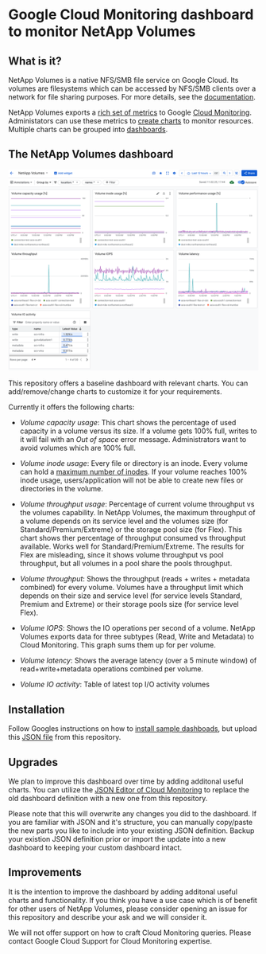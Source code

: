 # Google Cloud Monitoring dashboard to monitor NetApp Volumes

## What is it?
NetApp Volumes is a native NFS/SMB file service on Google Cloud. Its volumes are filesystems which can be accessed by NFS/SMB clients over a network for file sharing purposes. For more details, see the [documentation](https://cloud.google.com/netapp/volumes/docs/discover/overview).

NetApp Volumes exports a [rich set of metrics](https://cloud.google.com/netapp/volumes/docs/monitor/cloud-monitoring-metrics) to Google [Cloud Monitoring](https://cloud.google.com/monitoring/docs/monitoring-overview). Administators can use these metrics to [create charts](https://cloud.google.com/monitoring/charts/metrics-explorer) to monitor resources. Multiple charts can be grouped into [dashboards](https://cloud.google.com/monitoring/dashboards).

## The NetApp Volumes dashboard

![Demo screenshot showing some charts of the dashboard](/dashboard-demo.png)

This repository offers a baseline dashboard with relevant charts. You can add/remove/change charts to customize it for your requirements.

Currently it offers the following charts:
* *Volume capacity usage*: This chart shows the percentage of used capacity in a volume versus its size. If a volume gets 100% full, writes to it will fail with an *Out of space* error message. Administrators want to avoid volumes which are 100% full.

* *Volume inode usage*: Every file or directory is an inode. Every volume can hold a [maximum number of inodes](https://cloud.google.com/netapp/volumes/docs/quotas#maxfiles_limit). If your volume reaches 100% inode usage, users/application will not be able to create new files or directories in the volume.

* *Volume throughput usage*: Percentage of current volume throughput vs the volumes capability. In NetApp Volumes, the maximum throughput of a volume depends on its service level and the volumes size (for Standard/Premium/Extreme) or the storage pool size (for Flex). This chart shows ther percentage of throughput consumed vs throughput available. Works well for Standard/Premium/Extreme. The results for Flex are misleading, since it shows volume throughput vs pool throughput, but all volumes in a pool share the pools throughput.

* *Volume throughput*: Shows the throughput (reads + writes + metadata combined) for every volume. Volumes have a throughput limit which depends on their size and service level (for service levels Standard, Premium and Extreme) or their storage pools size (for service level Flex).

* *Volume IOPS*: Shows the IO operations per second of a volume. NetApp Volumes exports data for three subtypes (Read, Write and Metadata) to Cloud Monitoring. This graph sums them up for per volume.

* *Volume latency*: Shows the average latency (over a 5 minute window) of read+write+metadata operations combined per volume.

* *Volume IO activity*: Table of latest top I/O activity volumes

## Installation

Follow Googles instructions on how to [install sample dashboads](https://cloud.google.com/monitoring/dashboards/dashboard-templates), but upload this [JSON file](/netapp-volumes-dashboard.json) from this repository.

## Upgrades
We plan to improve this dashboard over time by adding additonal useful charts.
You can utilize the [JSON Editor of Cloud Monitoring](https://cloud.google.com/monitoring/charts/manage-widgets#json) to replace the old dashboard definition with a new one from this repository. 

Please note that this will overwrite any changes you did to the dashboard. If you are familiar with JSON and it's structure, you can manually copy/paste the new parts you like to include into your existing JSON definition. Backup your existion JSON definition prior or import the update into a new dashboard to keeping your custom dashboard intact.

## Improvements
It is the intention to improve the dashboard by adding additonal useful charts and functionality. If you think you have a use case which is of benefit for other users of NetApp Volumes, please consider opening an issue for this repository and describe your ask and we will consider it.

We will not offer support on how to craft Cloud Monitoring queries. Please contact Google Cloud Support for Cloud Monitoring expertise.

